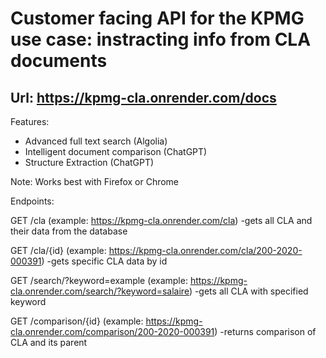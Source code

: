 # Customer facing API for the KPMG use case: instracting info from CLA documents
## Url: https://kpmg-cla.onrender.com/docs

Features:

  - Advanced full text search (Algolia)
  - Intelligent document comparison (ChatGPT)
  - Structure Extraction (ChatGPT)

Note: Works best with Firefox or Chrome



Endpoints:

GET /cla (example: https://kpmg-cla.onrender.com/cla)
  -gets all CLA and their data from the database


GET /cla/{id} (example: https://kpmg-cla.onrender.com/cla/200-2020-000391)
  -gets specific CLA data by id


GET /search/?keyword=example (example: https://kpmg-cla.onrender.com/search/?keyword=salaire)
  -gets all CLA with specified keyword


GET /comparison/{id} (example: https://kpmg-cla.onrender.com/comparison/200-2020-000391)
  -returns comparison of CLA and its parent
